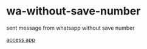 # wa-without-save-number
sent message from whatsapp without save number

[access app](https://waku-tiliztiadi03.vercel.app/)
